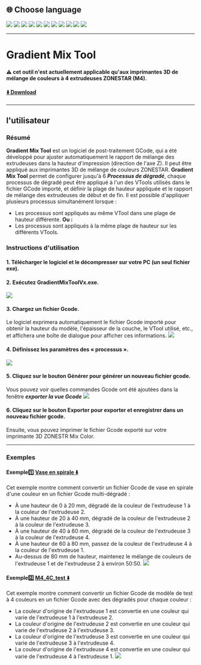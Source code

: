
## <a id="choose-language">:globe_with_meridians: Choose language </a>
[![](../../lanpic/EN.png)](./readme.md)
[![](../../lanpic/ES.png)](./readme-es.md)
[![](../../lanpic/PT.png)](./readme-pt.md)
[![](../../lanpic/FR.png)](./readme-fr.md)
[![](../../lanpic/DE.png)](./readme-de.md)
[![](../../lanpic/IT.png)](./readme-it.md)
[![](../../lanpic/RU.png)](./readme-ru.md)
[![](../../lanpic/JP.png)](./readme-jp.md)
[![](../../lanpic/KR.png)](./readme-kr.md)
[![](../../lanpic/SA.png)](./readme-ar.md)
[![](../../lanpic/CN.png)](./readme-cn.md)

----
# Gradient Mix Tool
#### :warning: cet outil n'est actuellement applicable qu'aux imprimantes 3D de mélange de couleurs à 4 extrudeuses ZONESTAR (M4).
#### [:arrow_down: Download](https://github.com/ZONESTAR3D/Slicing-Guide/releases/tag/gmt-v1.2) 

----
##  l'utilisateur
### Résumé
**Gradient Mix Tool** est un logiciel de post-traitement GCode, qui a été développé pour ajuster automatiquement le rapport de mélange des extrudeuses dans la hauteur d'impression (direction de l'axe Z). Il peut être appliqué aux imprimantes 3D de mélange de couleurs ZONESTAR.
**Gradient Mix Tool** permet de configurer jusqu'à 6 ***Processus de dégradé***, chaque processus de dégradé peut être appliqué à l'un des VTools utilisés dans le fichier GCode importé, et définir la plage de hauteur appliquée et le rapport de mélange des extrudeuses de début et de fin. Il est possible d'appliquer plusieurs processus simultanément lorsque :
- Les processus sont appliqués au même VTool dans une plage de hauteur différente.
**Ou :**
- Les processus sont appliqués à la même plage de hauteur sur les différents VTools.

### Instructions d'utilisation
#### 1. Télécharger le logiciel et le décompresser sur votre PC (un seul fichier exe).
#### 2. Exécutez GradientMixToolVx.exe.
![](1.jpg)
#### 3. Chargez un fichier Gcode.
Le logiciel exprimera automatiquement le fichier Gcode importé pour obtenir la hauteur du modèle, l'épaisseur de la couche, le VTool utilisé, etc., et affichera une boîte de dialogue pour afficher ces informations.
![](2.jpg)
#### 4. Définissez les paramètres des « processus ».
![](3.jpg)
#### 5. Cliquez sur le bouton Générer pour générer un nouveau fichier gcode.
Vous pouvez voir quelles commandes Gcode ont été ajoutées dans la fenêtre ***exporter la vue Gcode***
![](4.jpg)
#### 6. Cliquez sur le bouton Exporter pour exporter et enregistrer dans un nouveau fichier gcode.
Ensuite, vous pouvez imprimer le fichier Gcode exporté sur votre imprimante 3D ZONESTR Mix Color.

----
### Exemples
#### Exemple:one: [Vase en spirale :arrow_down:](./SpiralVase.zip)
Cet exemple montre comment convertir un fichier Gcode de vase en spirale d'une couleur en un fichier Gcode multi-dégradé :
- À une hauteur de 0 à 20 mm, dégradé de la couleur de l'extrudeuse 1 à la couleur de l'extrudeuse 2.
- À une hauteur de 20 à 40 mm, dégradé de la couleur de l'extrudeuse 2 à la couleur de l'extrudeuse 3.
- À une hauteur de 40 à 60 mm, dégradé de la couleur de l'extrudeuse 3 à la couleur de l'extrudeuse 4.
- À une hauteur de 60 à 80 mm, passez de la couleur de l'extrudeuse 4 à la couleur de l'extrudeuse 1.
- Au-dessus de 80 mm de hauteur, maintenez le mélange de couleurs de l'extrudeuse 1 et de l'extrudeuse 2 à environ 50:50.
![](./SpiralVase.jpg)
#### Exemple:two: [M4_4C_test :arrow_down:](./M4_4C_test.zip)
Cet exemple montre comment convertir un fichier Gcode de modèle de test à 4 couleurs en un fichier Gcode avec des dégradés pour chaque couleur :
- La couleur d'origine de l'extrudeuse 1 est convertie en une couleur qui varie de l'extrudeuse 1 à l'extrudeuse 2.
- La couleur d'origine de l'extrudeuse 2 est convertie en une couleur qui varie de l'extrudeuse 2 à l'extrudeuse 3.
- La couleur d'origine de l'extrudeuse 3 est convertie en une couleur qui varie de l'extrudeuse 3 à l'extrudeuse 4.
- La couleur d'origine de l'extrudeuse 4 est convertie en une couleur qui varie de l'extrudeuse 4 à l'extrudeuse 1.
![](./M4-4C-Test.jpg)